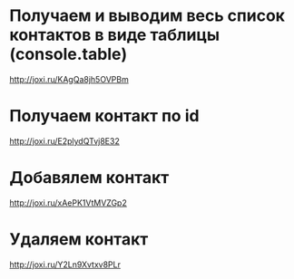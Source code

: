 # Получаем и выводим весь список контактов в виде таблицы (console.table)
http://joxi.ru/KAgQa8jh5OVPBm

# Получаем контакт по id
http://joxi.ru/E2plydQTvj8E32

# Добавялем контакт
http://joxi.ru/xAePK1VtMVZGp2

# Удаляем контакт
http://joxi.ru/Y2Ln9Xvtxv8PLr